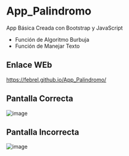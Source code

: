 # App_Palindromo
App Básica Creada con Bootstrap y JavaScript
* Función de Algoritmo Burbuja
* Función de Manejar Texto

## Enlace WEb
https://febrel.github.io/App_Palindromo/

## Pantalla Correcta
![image](https://user-images.githubusercontent.com/23177282/113451018-b6866200-93c6-11eb-8ba0-d083feb1ba86.png)

## Pantalla Incorrecta
![image](https://user-images.githubusercontent.com/23177282/113451198-1c72e980-93c7-11eb-9308-99945db0ea1d.png)





